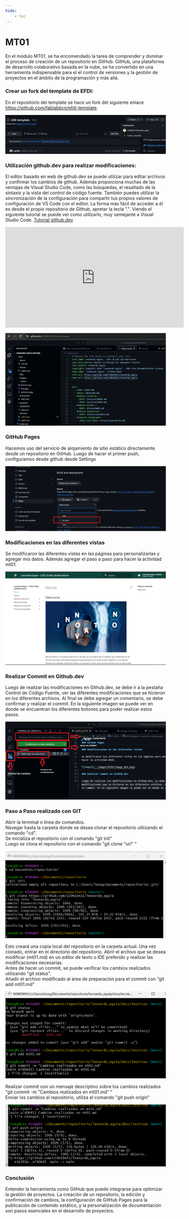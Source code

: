 ```yaml
---
hide:
    - toc
---
```


# MT01


En el módulo MT01, se ha encomendado la tarea de comprender y dominar el proceso de creación de un repositorio en GitHub. GitHub, una plataforma de desarrollo colaborativo basada en la nube, se ha convertido en una herramienta indispensable para el el control de versiones y la gestión de proyectos en el ámbito de la programación y más allá.

### Crear un fork del template de EFDI:

En el repositorio del template se hace un fork del siguiente enlace https://github.com/fablabbcn/efdi-template. 

![image](../images/MT01/image_01.png)

### Utilización github.dev para realizar modificaciones:

El editor basado en web de github.dev se puede utilizar para editar archivos y confirmar los cambios de github. Además proporciona muchas de las ventajas de Visual Studio Code, como las búsquedas, el resaltado de la sintaxis y la vista del control de código fuente. También puedes utilizar la sincronización de la configuración para compartir tus propios valores de configuración de VS Code con el editor. La forma más fácil de acceder a él es desde el propio repositorio de GIthub, apretar la tecla ".". Viendo el siguiente tutorial se puede ver como utilizarlo, muy semejante a Visual Studio Code. 
[Tutorial github.dev](https://www.youtube.com/watch?v=d7jHUh1PGwU)
<iframe width="560" height="315" src="https://www.youtube.com/embed/d7jHUh1PGwU" frameborder="0" allowfullscreen></iframe>

![image](../images/MT01/image_02.png)

### GitHub Pages 

Hacemos uso del servicio de alojamiento de sitio estático directamente desde un repositorio en GitHub. Luego de hacer el primer push, configuramos desde github desde Settings

![image](../images/MT01/image_03.png)

### Modificaciones en las diferentes vistas

Se modificaron las diferentes vistas en las páginas para personalizarlas y agregar mis datos. Además agregar el paso a paso para hacer la actividad mt01.

![image](../images/MT01/image_04.png)

### Realizar Commit en Github.dev

Luego de realizar las modificaciones en Github.dev, se debe ir a la pestaña Control de Código Fuente, ver las diferentes modificaciones que se hicieron en los diferentes archivos. Al final se debe agregar un comentario, se debe confirmar y realizar el commit. En la siguiente imagen se puede ver en donde se encuentran los diferentes botones para poder realizar estos pasos. 

![image](../images/MT01/image_05.png)

### Paso a Paso realizado con GIT

Abrir la terminal o línea de comandos.<br>
Navegar hasta la carpeta donde se desea clonar el repositorio utilizando el comando "cd".<br>
Se inicializa el repositorio con el comando "git init"<br>
Luego se clona el repositorio con el comando "git clone "url" "

![image](../images/MT01/image_06.png)

Esto creará una copia local del repositorio en la carpeta actual.
Una vez clonado, entrar en el directorio del repositorio. Abrir el archivo que se desea modificar (mt01.md) en un editor de texto o IDE preferido y realizar las modificaciones necesarias.<br>
Antes de hacer un commit, se puede verificar los cambios realizados utilizando "git status". <br>
Añadir el archivo modificado al área de preparación para el commit con "git add mt01.md"

![image](../images/MT01/image_07.png)

Realizar commit con un mensaje descriptivo sobre los cambios realizados "git commit -m "Cambios realizados en mt01.md" "<br>
Enviar los cambios al repositorio, utiliza el comando "git push origin"

![image](../images/MT01/image_08.png)

### Conclusión

Entender la herramienta como GitHub que puede integrarse para optimizar la gestión de proyectos. La creación de un repositorio, la edición y confirmación de cambios, la configuración de GitHub Pages para la publicación de contenido estático, y la personalización de documentación son pasos esenciales en el desarrollo de proyectos.
